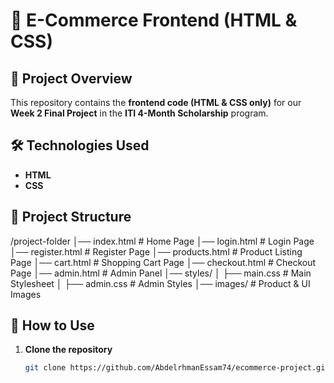 # 📌 E-Commerce Frontend (HTML & CSS)

## 🚀 Project Overview  
This repository contains the **frontend code (HTML & CSS only)** for our **Week 2 Final Project** in the **ITI 4-Month Scholarship** program.

## 🛠️ Technologies Used  
- **HTML**  
- **CSS**  

## 📂 Project Structure  

/project-folder
│── index.html # Home Page
│── login.html # Login Page
│── register.html # Register Page
│── products.html # Product Listing Page
│── cart.html # Shopping Cart Page
│── checkout.html # Checkout Page
│── admin.html # Admin Panel
│── styles/
│ ├── main.css # Main Stylesheet
│ ├── admin.css # Admin Styles
│── images/ # Product & UI Images


## 📌 How to Use  
1. **Clone the repository**  
   ```bash
   git clone https://github.com/AbdelrhmanEssam74/ecommerce-project.git
